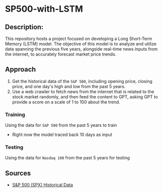# SP500-with-LSTM

## Description:
This repository hosts a project focused on developing a Long Short-Term Memory (LSTM) model. The objective of this model is to analyze and utilize data spanning the previous five years, alongside real-time news inputs from the internet, to accurately forecast market price trends.

## Approach
1. Get the historical data of the `S&P 500`, including opening price, closing price, and one day's high and low from the past 5 years.
2. Use a web crawler to fetch news from the internet that is related to the stock market randomly, and then feed the content to GPT, asking GPT to provide a score on a scale of 1 to 100 about the trend.

### Training
Using the data for `S&P 500` from the past 5 years to train

- Right now the model traced back 10 days as input
### Testing
Using the data for `Nasdaq 100` from the past 5 years for testing

## Sources
- [S&P 500 (SPX) Historical Data](https://www.nasdaq.com/market-activity/index/spx/historical?page=1&rows_per_page=10&timeline=y5)
